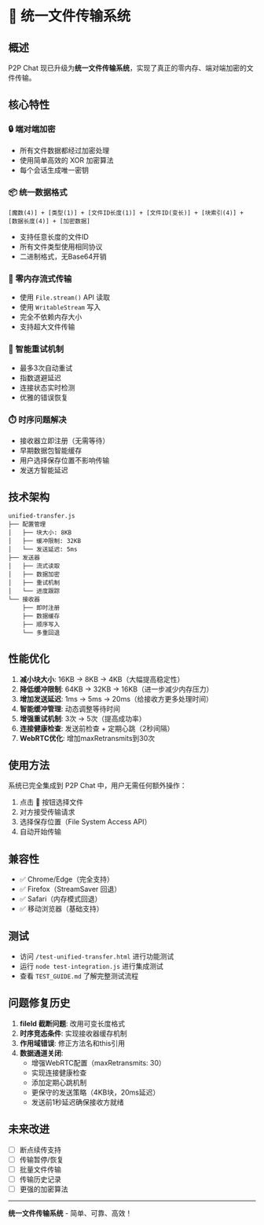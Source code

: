 # 🚀 统一文件传输系统

## 概述

P2P Chat 现已升级为**统一文件传输系统**，实现了真正的零内存、端对端加密的文件传输。

## 核心特性

### 🔒 端对端加密
- 所有文件数据都经过加密处理
- 使用简单高效的 XOR 加密算法
- 每个会话生成唯一密钥

### 📦 统一数据格式
```
[魔数(4)] + [类型(1)] + [文件ID长度(1)] + [文件ID(变长)] + [块索引(4)] + [数据长度(4)] + [加密数据]
```
- 支持任意长度的文件ID
- 所有文件类型使用相同协议
- 二进制格式，无Base64开销

### 🌊 零内存流式传输
- 使用 `File.stream()` API 读取
- 使用 `WritableStream` 写入
- 完全不依赖内存大小
- 支持超大文件传输

### 🔄 智能重试机制
- 最多3次自动重试
- 指数退避延迟
- 连接状态实时检测
- 优雅的错误恢复

### ⏱️ 时序问题解决
- 接收器立即注册（无需等待）
- 早期数据包智能缓存
- 用户选择保存位置不影响传输
- 发送方智能延迟

## 技术架构

```
unified-transfer.js
├── 配置管理
│   ├── 块大小: 8KB
│   ├── 缓冲限制: 32KB
│   └── 发送延迟: 5ms
├── 发送器
│   ├── 流式读取
│   ├── 数据加密
│   ├── 重试机制
│   └── 进度跟踪
└── 接收器
    ├── 即时注册
    ├── 数据缓存
    ├── 顺序写入
    └── 多重回退
```

## 性能优化

1. **减小块大小**: 16KB → 8KB → 4KB（大幅提高稳定性）
2. **降低缓冲限制**: 64KB → 32KB → 16KB（进一步减少内存压力）
3. **增加发送延迟**: 1ms → 5ms → 20ms（给接收方更多处理时间）
4. **智能缓冲管理**: 动态调整等待时间
5. **增强重试机制**: 3次 → 5次（提高成功率）
6. **连接健康检查**: 发送前检查 + 定期心跳（2秒间隔）
7. **WebRTC优化**: 增加maxRetransmits到30次

## 使用方法

系统已完全集成到 P2P Chat 中，用户无需任何额外操作：

1. 点击 📎 按钮选择文件
2. 对方接受传输请求
3. 选择保存位置（File System Access API）
4. 自动开始传输

## 兼容性

- ✅ Chrome/Edge（完全支持）
- ✅ Firefox（StreamSaver 回退）
- ✅ Safari（内存模式回退）
- ✅ 移动浏览器（基础支持）

## 测试

- 访问 `/test-unified-transfer.html` 进行功能测试
- 运行 `node test-integration.js` 进行集成测试
- 查看 `TEST_GUIDE.md` 了解完整测试流程

## 问题修复历史

1. **fileId 截断问题**: 改用可变长度格式
2. **时序竞态条件**: 实现接收器缓存机制
3. **作用域错误**: 修正方法名和this引用
4. **数据通道关闭**: 
   - 增强WebRTC配置（maxRetransmits: 30）
   - 实现连接健康检查
   - 添加定期心跳机制
   - 更保守的发送策略（4KB块，20ms延迟）
   - 发送前1秒延迟确保接收方就绪

## 未来改进

- [ ] 断点续传支持
- [ ] 传输暂停/恢复
- [ ] 批量文件传输
- [ ] 传输历史记录
- [ ] 更强的加密算法

---

**统一文件传输系统** - 简单、可靠、高效！